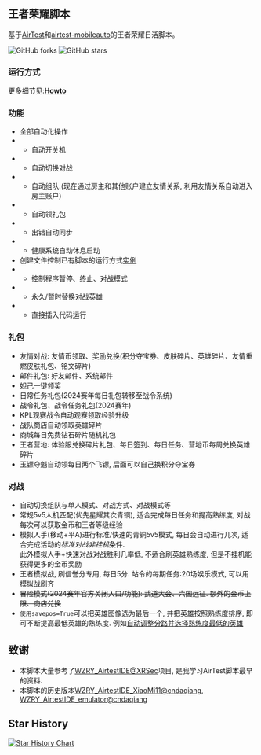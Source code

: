 ## 王者荣耀脚本
基于[AirTest](https://airtest.netease.com/)和[airtest-mobileauto](https://github.com/cndaqiang/airtest_mobileauto)的王者荣耀日活脚本。

![GitHub forks](https://img.shields.io/github/forks/cndaqiang/WZRY?color=60c5ba&style=for-the-badge)
![GitHub stars](https://img.shields.io/github/stars/cndaqiang/WZRY?color=ffd700&style=for-the-badge)

### 运行方式
更多细节见:[**Howto**](howtorun.md)

### 功能

* 全部自动化操作
* - 自动开关机
* - 自动切换对战
* - 自动组队.(现在通过房主和其他账户建立友情关系, 利用友情关系自动进入房主账户)
* - 自动领礼包
* - 出错自动同步
* - 健康系统自动休息启动
* 创建文件控制已有脚本的运行方式[实例](issues/3)
* - 控制程序暂停、终止、对战模式
* - 永久/暂时替换对战英雄
* - 直接插入代码运行

### 礼包

* 友情对战: 友情币领取、奖励兑换(积分夺宝券、皮肤碎片、英雄碎片、友情重燃皮肤礼包、铭文碎片)
* 邮件礼包: 好友邮件、系统邮件
* 妲己一键领奖
* ~~日常任务礼包(2024赛年每日礼包转移至战令系统)~~
* 战令礼包、战令任务礼包(2024赛年)
* KPL观赛战令自动观赛领取经验升级
* 战队商店自动领取英雄碎片
* 商城每日免费钻石碎片随机礼包
* 王者营地: 体验服兑换碎片礼包、每日签到、每日任务、营地币每周兑换英雄碎片
* 玉镖夺魁自动领每日两个飞镖, 后面可以自己换积分夺宝券

### 对战

* 自动切换组队与单人模式、对战方式、对战模式等
* 常规5v5人机匹配(优先星耀其次青铜), 适合完成每日任务和提高熟练度, 对战每次可以获取金币和王者等级经验
* 模拟人手(移动+平A)进行标准/快速的青铜5v5模式, 每日会自动进行几次, 适合完成活动的*标准对战非挂机*条件. <br>此外模拟人手+快速对战对战胜利几率低, 不适合刷英雄熟练度, 但是不挂机能获得更多的金币奖励
* 王者模拟战, 刷信誉分专用, 每日5分. 站令的每期任务:20场娱乐模式, 可以用模拟战刷齐
* ~~冒险模式(2024赛年官方关闭入口/功能): 武道大会、六国远征. 额外的金币上限、商店兑换~~
* `使用savepos=True`可以把英雄图像选为最后一个, 并把英雄按照熟练度排序, 即可不断提高最低英雄的熟练度. 例如[自动调整分路并选择熟练度最低的英雄](issues/13#issuecomment-2205392546)



## 致谢

* 本脚本大量参考了[WZRY_AirtestIDE@XRSec](https://github.com/XRSec/WZRY_AirtestIDE)项目, 是我学习AirTest脚本最早的资料.
* 本脚本的历史版本[WZRY_AirtestIDE_XiaoMi11@cndaqiang](https://github.com/cndaqiang/WZRY_AirtestIDE_XiaoMi11), [WZRY_AirtestIDE_emulator@cndaqiang](https://github.com/cndaqiang/WZRY_AirtestIDE_emulator)

## Star History

[![Star History Chart](https://api.star-history.com/svg?repos=cndaqiang/WZRY&type=Date)](https://star-history.com/#cndaqiang/WZRY&Date)
